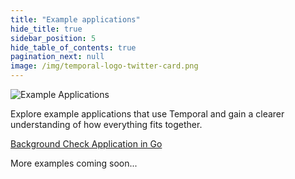 ```yaml
---
title: "Example applications"
hide_title: true
sidebar_position: 5
hide_table_of_contents: true
pagination_next: null
image: /img/temporal-logo-twitter-card.png
---
```


![Example Applications](/img/banners/exampleapplications.png)

Explore example applications that use Temporal and gain a clearer understanding of how everything fits together.

[Background Check Application in Go](go/background-checks/index.md)

More examples coming soon...
